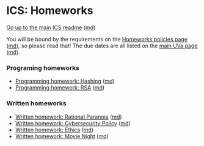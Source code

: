 ICS: Homeworks
==============

[Go up to the main ICS readme](../readme.html) ([md](../readme.md))

You will be bound by the requirements on the
[Homeworks policies page](../uva/hw-policies.html)
([md](../uva/hw-policies.md)), so please read that!  The due dates are
all listed on the [main UVa page](../uva/index.html)
([md](../uva/index.md)).

### Programing homeworks

- [Programming homework: Hashing](hw-hashing.html) ([md](hw-hashing.md))
- [Programming homework: RSA](hw-rsa.html) ([md](hw-rsa.md))


### Written homeworks

- [Written homework: Rational Paranoia](hw-paranoia.html)
  ([md](hw-paranoia.html))
- [Written homework: Cybersecurity Policy](hw-policy.html)
  ([md](hw-policy.html))
- [Written homework: Ethics](hw-ethics.html) ([md](hw-ethics.html))
- [Written homework: Movie Night](hw-movie-night.html)
  ([md](hw-movie-night.html))
